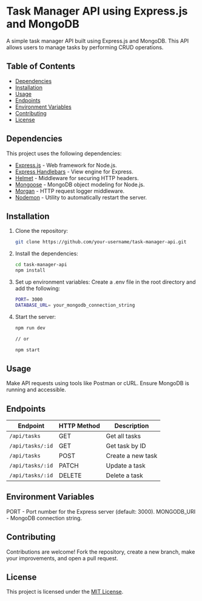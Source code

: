 # Task Manager API using Express.js and MongoDB

A simple task manager API built using Express.js and MongoDB. This API allows users to manage tasks by performing CRUD operations.

## Table of Contents

- [Dependencies](#dependencies)
- [Installation](#installation)
- [Usage](#usage)
- [Endpoints](#endpoints)
- [Environment Variables](#environment-variables)
- [Contributing](#contributing)
- [License](#license)

## Dependencies

This project uses the following dependencies:

- [Express.js](https://expressjs.com/) - Web framework for Node.js.
- [Express Handlebars](https://www.npmjs.com/package/express-handlebars) - View engine for Express.
- [Helmet](https://helmetjs.github.io/) - Middleware for securing HTTP headers.
- [Mongoose](https://mongoosejs.com/) - MongoDB object modeling for Node.js.
- [Morgan](https://www.npmjs.com/package/morgan) - HTTP request logger middleware.
- [Nodemon](https://nodemon.io/) - Utility to automatically restart the server.

## Installation

1. Clone the repository:

   ```bash
   git clone https://github.com/your-username/task-manager-api.git
   ```

2. Install the dependencies:

    ```bash 
    cd task-manager-api
    npm install
    ```
3. Set up environment variables:
Create a .env file in the root directory and add the following:
    ```bash
    PORT= 3000
    DATABASE_URL= your_mongodb_connection_string
    ```

4. Start the server:

    ```bash
    npm run dev

    // or

    npm start
    ```

## Usage
Make API requests using tools like Postman or cURL.
Ensure MongoDB is running and accessible.

## Endpoints

| Endpoint             | HTTP Method | Description              |
|----------------------|-------------|--------------------------|
| `/api/tasks`         | GET         | Get all tasks            |
| `/api/tasks/:id`     | GET         | Get task by ID           |
| `/api/tasks`         | POST        | Create a new task        |
| `/api/tasks/:id`     | PATCH       | Update a task            |
| `/api/tasks/:id`     | DELETE      | Delete a task            |


## Environment Variables
PORT - Port number for the Express server (default: 3000).
MONGODB_URI - MongoDB connection string.


## Contributing
Contributions are welcome! Fork the repository, create a new branch, make your improvements, and open a pull request.

## License
This project is licensed under the [MIT License](https://en.wikipedia.org/wiki/MIT_License).
